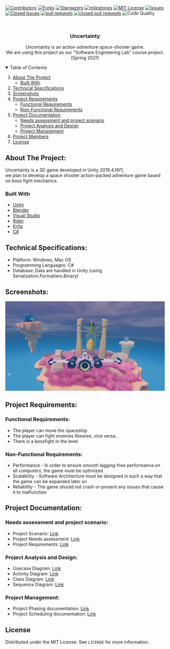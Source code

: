 
[![Contributors][contributors-shield]][contributors-url]
[![Forks][forks-shield]][forks-url]
[![Stargazers][stars-shield]][stars-url]
[![milestones][milestones-shield]][milestones-url]
[![MIT License][license-shield]][license-url]
[![Issues][issues-shield]][issues-url]
[![Closed Issues][issues-closed-shield]][issues-closed-url]
[![pull requests][pull-req-shield]][pull-req-url]
[![closed pull requests][pull-closed-shield]][pull-closed-url]
![Code Quality][code-quality-shield]


<!-- PROJECT LOGO -->
<br />
<p align="center">
  
  <h3 align="center">Uncertainty</h3>

  <p align="center">
    Uncertainty is an action-adventure space-shooter game.
    <br />
    We are using this project as our "Software Engineering Lab" course project.
    <br />
    (Spring 2021)
  <br />

<!-- TABLE OF CONTENTS -->
<details open="open">
  <summary>Table of Contents</summary>
  <ol>
    <li>
      <a href="#about-the-project">About The Project</a>
      <ul>
        <li><a href="#built-with">Built With</a></li>
      </ul>
    </li>
    <li><a href="#technical-specifications">Technical Specifications</a></li>
    <li><a href="#screenshots">Screenshots</a></li>
    <li>
      <a href="#project-requirements">Project Requirements</a>
      <ul>
        <li><a href="#functional-requirements">Functional Requirements</a></li>
        <li><a href="#non-functional-requirements">Non-Functional Requirements</a></li>
      </ul>
    </li>
    <li>
      <a href="#project-documentation">Project Documentation</a>
      <ul>
        <li><a href="#needs-assessment-and-project-scenario">Needs assessment and project scenario</a></li>
        <li><a href="#project-analysis-and-design">Project Analysis and Design</a></li>
        <li><a href="#project-management">Project Management</a></li>
      </ul>
    </li>
    <li><a href="#project-members">Project Members</a></li>
    <li><a href="#license">License</a></li>
  </ol>
</details>


## About The Project:  
Uncertainty is a 3D game developed in Unity 2019.4.16f1,  
we plan to develop a space shooter action-packed adventure game based on boss fight mechanics.  

### Built With


* [Unity](https://unity.com)
* [Blender](https://www.blender.org)
* [Visual Studio](https://visualstudio.microsoft.com)
* [Rider](https://www.jetbrains.com/rider)
* [Krita](https://krita.org/en)
* [C#](https://docs.microsoft.com/en-us/dotnet/csharp)

## Technical Specifications:  
- Platform: Windows, Mac OS  
- Programming Languages: C#
- Database: Data are handled in Unity (using Serialization.Formatters.Binary)

## Screenshots:  
![Ship & Boss 1](Documentation/GamePlay_Screenshots/ship_and_boss_1.jpg)

## Project Requirements:  
### Functional Requirements:  
- The player can move the spaceship
- The player can fight enemies likewise, vice versa..
- There is a bossfight in the level

### Non-Functional Requirements:  
- Performance - In order to ensure smooth lagging-free performance on all computers, the game must be optimized
- Scalability - Software Architecture must be designed in such a way that the game can be expanded later on
- Reliability - The game should not crash or present any issues that cause it to malfunction


## Project Documentation:  

### Needs assessment and project scenario:  
- Project Scenario: [Link](Documentation/SCENARIO.md)
- Project Needs assessment: [Link](Documentation/NEEDS_ASSESSMENT.md)  
- Project Requirements: [Link](Documentation/Requirements.md)
### Project Analysis and Design:
- Usecase Diagram: [Link](Documentation/Usecase_Diagram.md)
- Activity Diagram: [Link](Documentation/Activity_Diagram.md)
- Class Diagram: [Link](Documentation/Class_Diagram.md)
- Sequence Diagram: [Link](Documentation/Sequence_Diagram.md)  

### Project Management:  
- Project Phasing documentation: [Link](Documentation/Phasing.md) 
- Project Scheduling documentation: [Link](Documentation/Project_Scheduling.md) 



<!-- LICENSE -->
## License

Distributed under the MIT License. See `LICENSE` for more information.




<!-- MARKDOWN LINKS & IMAGES -->
<!-- https://www.markdownguide.org/basic-syntax/#reference-style-links -->
[contributors-shield]: https://img.shields.io/github/contributors/Null-References/Uncertainty?style=for-the-badge
[contributors-url]: https://github.com/Null-References/Uncertainty/graphs/contributors
[forks-shield]: https://img.shields.io/github/forks/Null-References/Uncertainty?style=for-the-badge
[forks-url]: https://github.com/Null-References/Uncertainty/network/members
[stars-shield]: https://img.shields.io/github/stars/Null-References/Uncertainty?style=for-the-badge
[stars-url]: https://github.com/Null-References/Uncertainty/stargazers
[issues-shield]: https://img.shields.io/github/issues/Null-References/Uncertainty?style=for-the-badge
[issues-url]: https://github.com/Null-References/Uncertainty/issues
[issues-closed-shield]: https://img.shields.io/github/issues-closed/Null-References/Uncertainty?style=for-the-badge
[issues-closed-url]: https://github.com/Null-References/Uncertainty/issues?q=is%3Aissue+is%3Aclosed
[pull-req-shield]: https://img.shields.io/github/issues-pr/Null-References/Uncertainty?style=for-the-badge
[pull-req-url]: https://github.com/Null-References/Uncertainty/pulls
[pull-closed-shield]: https://img.shields.io/github/issues-pr-closed/Null-References/Uncertainty?style=for-the-badge
[pull-closed-url]: https://github.com/Null-References/Uncertainty/pulls?q=is%3Apr+is%3Aclosed
[milestones-shield]: https://img.shields.io/github/milestones/all/Null-References/Uncertainty?style=for-the-badge
[milestones-url]: https://github.com/Null-References/Uncertainty/milestones
[license-shield]: https://img.shields.io/github/license/Null-References/Uncertainty?style=for-the-badge
[license-url]: https://github.com/Null-References/Uncertainty/blob/main/LICENSE
[code-quality-shield]: https://img.shields.io/codefactor/grade/github/Null-References/Uncertainty?style=for-the-badge
